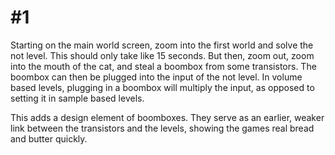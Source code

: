 # #1
Starting on the main world screen, zoom into the first world and solve the not level. This should only take like 15 seconds. But then, zoom out, zoom into the mouth of the cat, and steal a boombox from some transistors. The boombox can then be plugged into the input of the not level. In volume based levels, plugging in a boombox will multiply the input, as opposed to setting it in sample based levels.

This adds a design element of boomboxes. They serve as an earlier, weaker link between the transistors and the levels, showing the games real bread and butter quickly. 
